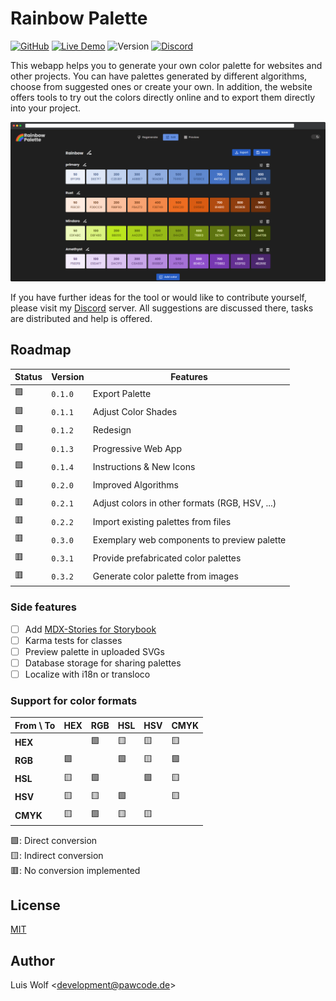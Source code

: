 # Rainbow Palette

[![GitHub](https://img.shields.io/github/license/pawcoding/tailwind-color-generator?color=brightgreen)](https://github.com/pawcoding/tailwind-color-generator/blob/main/LICENSE)
[![Live Demo](https://img.shields.io/badge/live--demo-online-blue)](https://colors.apps.pawcode.de)
![Version](https://img.shields.io/badge/version-0.1.4-orange)
[![Discord](https://badgen.net/discord/members/GzgTh4hxrx)](https://discord.gg/GzgTh4hxrx)

This webapp helps you to generate your own color palette for websites and other projects.
You can have palettes generated by different algorithms, choose from suggested ones or create your own.
In addition, the website offers tools to try out the colors directly online and to export them directly into your project.

![Screenshot](/assets/screenshot_dark.png)

If you have further ideas for the tool or would like to contribute yourself, please visit my [Discord](https://discord.gg/GzgTh4hxrx) server.
All suggestions are discussed there, tasks are distributed and help is offered.

## Roadmap

| Status | Version | Features                                       |
| ------ | ------- | ---------------------------------------------- |
| 🟩     | `0.1.0` | Export Palette                                 |
| 🟩     | `0.1.1` | Adjust Color Shades                            |
| 🟩     | `0.1.2` | Redesign                                       |
| 🟩     | `0.1.3` | Progressive Web App                            |
| 🟩     | `0.1.4` | Instructions & New Icons                       |
| 🟥     | `0.2.0` | Improved Algorithms                            |
| 🟥     | `0.2.1` | Adjust colors in other formats (RGB, HSV, ...) |
| 🟥     | `0.2.2` | Import existing palettes from files            |
| 🟥     | `0.3.0` | Exemplary web components to preview palette    |
| 🟥     | `0.3.1` | Provide prefabricated color palettes           |
| 🟥     | `0.3.2` | Generate color palette from images             |

### Side features

- [ ] Add [MDX-Stories for Storybook](https://storybook.js.org/docs/react/writing-docs/mdx)
- [ ] Karma tests for classes
- [ ] Preview palette in uploaded SVGs
- [ ] Database storage for sharing palettes
- [ ] Localize with i18n or transloco

### Support for color formats

| From \ To | HEX | RGB | HSL | HSV | CMYK |
| --------- | --- | --- | --- | --- | ---- |
| **HEX**   |     | 🟩  | 🟨  | 🟨  | 🟨   |
| **RGB**   | 🟩  |     | 🟩  | 🟨  | 🟩   |
| **HSL**   | 🟨  | 🟩  |     | 🟩  | 🟨   |
| **HSV**   | 🟨  | 🟨  | 🟩  |     | 🟨   |
| **CMYK**  | 🟨  | 🟩  | 🟨  | 🟨  |      |

🟩: Direct conversion  
🟨: Indirect conversion  
🟥: No conversion implemented

## License

[MIT](https://github.com/pawcoding/tailwind-color-generator/blob/main/LICENSE)

## Author

Luis Wolf &lt;development@pawcode.de&gt;
